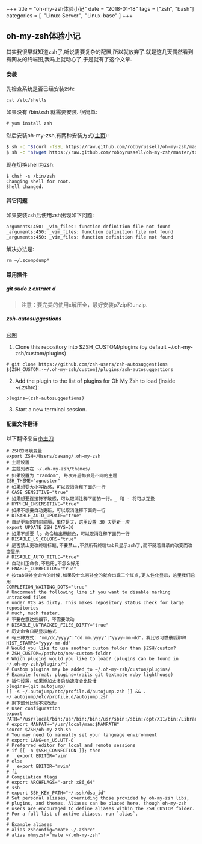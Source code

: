 +++
title = "oh-my-zsh体验小记"
date = "2018-01-18"
tags = ["zsh", "bash"]
categories = [
​	"Linux-Server",
​    "Linux-base"
]
+++

## oh-my-zsh体验小记

其实我很早就知道zsh了,听说需要复杂的配置,所以就放弃了.就是这几天偶然看到有网友的终端图,我马上就动心了,于是就有了这个文章.

#### 安装

先检查系统是否已经安装zsh:

```
cat /etc/shells
```
如果没有 /bin/zsh 就需要安装.
很简单:

``` shell
# yum install zsh
```

<!-- more -->


然后安装oh-my-zsh,有两种安装方式([主页](http://ohmyz.sh)):

``` zsh
$ sh -c "$(curl -fsSL https://raw.github.com/robbyrussell/oh-my-zsh/master/tools/install.sh)"
$ sh -c "$(wget https://raw.github.com/robbyrussell/oh-my-zsh/master/tools/install.sh -O -)"
```

现在切换shell为zsh:

```
$ chsh -s /bin/zsh
Changing shell for root.
Shell changed.
```

#### 其它问题

如果安装zsh后使用zsh出现如下问题:

``` shell
arguments:450: _vim_files: function definition file not found
_arguments:450: _vim_files: function definition file not found
_arguments:450: _vim_files: function definition file not found
```
解决办法是:

```shell
rm ~/.zcompdump*
```

#### 常用插件

##### git sudo z extract d

> 注意：要完美的使用x解压全，最好安装p7zip和unzip.

##### zsh-autosuggestions

[官网](https://github.com/zsh-users/zsh-autosuggestions)

1. Clone this repository into $ZSH_CUSTOM/plugins (by default ~/.oh-my-zsh/custom/plugins)

```shell
# git clone https://github.com/zsh-users/zsh-autosuggestions ${ZSH_CUSTOM:-~/.oh-my-zsh/custom}/plugins/zsh-autosuggestions
```

2. Add the plugin to the list of plugins for Oh My Zsh to load (inside ~/.zshrc):

`plugins=(zsh-autosuggestions)`

3. Start a new terminal session.

#### 配置文件翻译

以下翻译来自[小土刀](http://wdxtub.com/2016/02/18/oh-my-zsh/)

```shell
# ZSH的环境变量
export ZSH=/Users/dawang/.oh-my-zsh
# 主题设置
# 主题列表在 ~/.oh-my-zsh/themes/
# 如果设置为 "random", 每次开启都会是不同的主题
ZSH_THEME="agnoster"
# 如果想要大小写敏感，可以取消注释下面的一行
# CASE_SENSITIVE="true"
# 如果想要连接符不敏感，可以取消注释下面的一行。_ 和 - 将可以互换
# HYPHEN_INSENSITIVE="true"
# 如果不想要自动更新，可以取消注释下面的一行
# DISABLE_AUTO_UPDATE="true"
# 自动更新的时间间隔，单位是天，这里设置 30 天更新一次
export UPDATE_ZSH_DAYS=30
# 如果不想要 ls 命令输出带颜色，可以取消注释下面的一行
# DISABLE_LS_COLORS="true"
# 是否禁止更改终端标题,不要禁止,不然所有终端tab只显示zsh了,而不随着目录的改变而改变显示
# DISABLE_AUTO_TITLE="true"
# 自动纠正命令,不启用,不怎么好用
# ENABLE_CORRECTION="true"
# 按tab键补全命令的时候,如果没什么可补全的就会出现三个红点,更人性化显示，这里我们启用
COMPLETION_WAITING_DOTS="true"
# Uncomment the following line if you want to disable marking untracked files
# under VCS as dirty. This makes repository status check for large repositories
# much, much faster.
# 不要在意这些细节，不需要改动
# DISABLE_UNTRACKED_FILES_DIRTY="true"
# 历史命令日期显示格式
# 有三种方式: "mm/dd/yyyy"|"dd.mm.yyyy"|"yyyy-mm-dd"，我比较习惯最后那种
HIST_STAMPS="yyyy-mm-dd"
# Would you like to use another custom folder than $ZSH/custom?
# ZSH_CUSTOM=/path/to/new-custom-folder
# Which plugins would you like to load? (plugins can be found in ~/.oh-my-zsh/plugins/*)
# Custom plugins may be added to ~/.oh-my-zsh/custom/plugins/
# Example format: plugins=(rails git textmate ruby lighthouse)
# 插件设置，如果添加太多启动速度会比较慢
plugins=(git autojump)
[[ -s ~/.autojump/etc/profile.d/autojump.zsh ]] && . ~/.autojump/etc/profile.d/autojump.zsh
# 剩下部分比较不常改动 
# User configuration
export PATH="/usr/local/bin:/usr/bin:/bin:/usr/sbin:/sbin:/opt/X11/bin:/Library/TeX/texbin"
# export MANPATH="/usr/local/man:$MANPATH"
source $ZSH/oh-my-zsh.sh
# You may need to manually set your language environment
# export LANG=en_US.UTF-8
# Preferred editor for local and remote sessions
# if [[ -n $SSH_CONNECTION ]]; then
#   export EDITOR='vim'
# else
#   export EDITOR='mvim'
# fi
# Compilation flags
# export ARCHFLAGS="-arch x86_64"
# ssh
# export SSH_KEY_PATH="~/.ssh/dsa_id"
# Set personal aliases, overriding those provided by oh-my-zsh libs,
# plugins, and themes. Aliases can be placed here, though oh-my-zsh
# users are encouraged to define aliases within the ZSH_CUSTOM folder.
# For a full list of active aliases, run `alias`.
#
# Example aliases
# alias zshconfig="mate ~/.zshrc"
# alias ohmyzsh="mate ~/.oh-my-zsh"
```